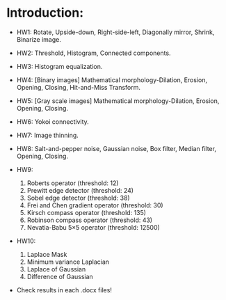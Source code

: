 # Introduction:
- HW1: Rotate, Upside-down, Right-side-left, Diagonally mirror, Shrink, Binarize image.


- HW2: Threshold, Histogram, Connected components.


- HW3: Histogram equalization.


- HW4: [Binary images] Mathematical morphology-Dilation, Erosion, Opening, Closing, Hit-and-Miss Transform.


- HW5: [Gray scale images] Mathematical morphology-Dilation, Erosion, Opening, Closing.


- HW6: Yokoi connectivity.


- HW7: Image thinning.


- HW8: Salt-and-pepper noise, Gaussian noise, Box filter, Median filter, Opening, Closing.


- HW9: 
  1. Roberts operator (threshold: 12) 
  2. Prewitt edge detector (threshold: 24) 
  3. Sobel edge detector (threshold: 38) 
  4. Frei and Chen gradient operator (threshold: 30) 
  5. Kirsch compass operator (threshold: 135) 
  6. Robinson compass operator (threshold: 43) 
  7. Nevatia-Babu 5×5 operator (threshold: 12500)


- HW10:
  1. Laplace Mask
  2. Minimum variance Laplacian
  3. Laplace of Gaussian
  4. Difference of Gaussian

- Check results in each .docx files!
